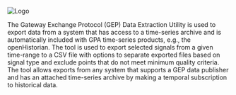 ![Logo](https://www.gridprotectionalliance.org/images/products/productTitles75/GEPde.png)

The Gateway Exchange Protocol (GEP) Data Extraction Utility is used to export data from a system that has access to a time-series archive and is automatically included with GPA time-series products, e.g., the openHistorian. The tool is used to export selected signals from a given time-range to a CSV file with options to separate exported files based on signal type and exclude points that do not meet minimum quality criteria. The tool allows exports from any system that supports a GEP data publisher and has an attached time-series archive by making a temporal subscription to historical data.
